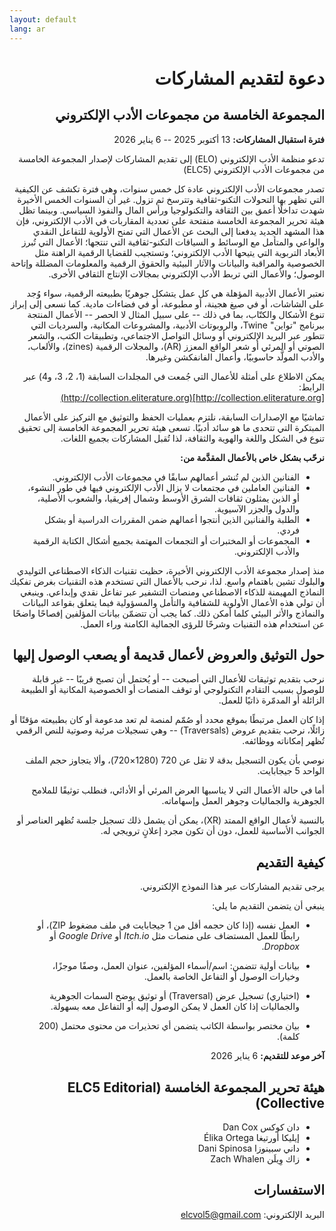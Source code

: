 ```yaml
---
layout: default
lang: ar
---
```


<div dir="rtl" lang="ar">

# دعوة لتقديم المشاركات

## المجموعة الخامسة من مجموعات الأدب الإلكتروني

**فترة استقبال المشاركات:** 13 أكتوبر 2025 -- 6 يناير 2026

تدعو منظمة الأدب الإلكتروني (ELO) إلى تقديم المشاركات لإصدار المجموعة الخامسة من مجموعات الأدب الإلكتروني (ELC5)

تصدر مجموعات الأدب الإلكتروني عادة كل خمس سنوات، وهي فترة تكشف عن الكيفية التي تظهر بها التحولات التكنو-ثقافية وتترسخ ثم تزول. غير أن السنوات الخمس الأخيرة شهدت تداخلًا أعمق بين الثقافة والتكنولوجيا ورأس المال والنفوذ السياسي. وبينما تظل هيئة تحرير المجموعة الخامسة منفتحة على تعددية المقاربات في الأدب الإلكتروني، فإن هذا المشهد الجديد يدفعنا إلى البحث عن الأعمال التي تمنح الأولوية للتفاعل النقدي والواعي والمتأمل مع الوسائط و السياقات التكنو-ثقافية التي تنتجها؛ الأعمال التي تُبرز الأبعاد التربوية التي يتيحها الأدب الإلكتروني؛ وتستجيب للقضايا الرقمية الراهنة مثل الخصوصية والمراقبة والبيانات والآثار البيئية والحقوق الرقمية والمعلومات المضللة وإتاحة الوصول؛ والأعمال التي تربط الأدب الإلكتروني بمجالات الإنتاج الثقافي الأخرى.

نعتبر الأعمال الأدبية المؤهلة هي كل عمل يتشكل جوهريًا بطبيعته الرقمية، سواء وُجد على الشاشات، أو في صيغ هجينة، أو مطبوعة، أو في فضاءات مادية. كما نسعى إلى إبراز تنوع الأشكال والكتّاب، بما في ذلك -- على سبيل المثال لا الحصر -- الأعمال المنتجة ببرنامج "تواين" Twine، والروبوتات الأدبية، والمشروعات المكانية، والسرديات التي تتطور عبر البريد الإلكتروني أو وسائل التواصل الاجتماعي، وتطبيقات الكتب، والشعر الصوتي أو المرئي أو شعر الواقع المعزز (AR)، والمجلات الرقمية (zines)، والألعاب، والأدب المولَّد حاسوبيًا، وأعمال الفانفكشن وغيرها.

يمكن الاطلاع على أمثلة للأعمال التي جُمعت في المجلدات السابقة (1، 2، 3، و4) عبر الرابط:  
[http://collection.eliterature.org](http://collection.eliterature.org)

تماشيًا مع الإصدارات السابقة، نلتزم بعمليات الحفظ والتوثيق مع التركيز على الأعمال المبتكرة التي تتحدى ما هو سائد أدبيًا. تسعى هيئة تحرير المجموعة الخامسة إلى تحقيق تنوع في الشكل واللغة والهوية والثقافة، لذا تُقبل المشاركات بجميع اللغات.

**نرحّب بشكل خاص بالأعمال المقدَّمة من:**

- الفنانين الذين لم تُنشر أعمالهم سابقًا في مجموعات الأدب الإلكتروني.
- الفنانين العاملين في مجتمعات لا يزال الأدب الإلكتروني فيها في طور النشوء، أو الذين يمثلون ثقافات الشرق الأوسط وشمال إفريقيا، والشعوب الأصلية، والدول والجزر الآسيوية.
- الطلبة والفنانين الذين أنتجوا أعمالهم ضمن المقررات الدراسية أو بشكل فردي.
- المجموعات أو المختبرات أو التجمعات المهتمة بجميع أشكال الكتابة الرقمية والأدب الإلكتروني.

منذ إصدار مجموعة الأدب الإلكتروني الأخيرة، حظيت تقنيات الذكاء الاصطناعي التوليدي **و**البلوك تشين باهتمام واسع. لذا، نرحب بالأعمال التي تستخدم هذه التقنيات بغرض تفكيك النماذج المهيمنة للذكاء الاصطناعي ومنصات التشفير عبر تفاعل نقدي وإبداعي. وينبغي أن تولي هذه الأعمال الأولوية للشفافية والتأمل والمسؤولية فيما يتعلق بقواعد البيانات والنماذج والأثر البيئي كلما أمكن ذلك. كما يجب أن تتضمّن بيانات المؤلفين إفصاحًا واضحًا عن استخدام هذه التقنيات وشرحًا للرؤى الجمالية الكامنة وراء العمل.

## حول التوثيق والعروض لأعمال قديمة أو يصعب الوصول إليها

نرحب بتقديم توثيقات للأعمال التي أصبحت -- أو يُحتمل أن تصبح قريبًا -- غير قابلة للوصول بسبب التقادم التكنولوجي أو توقف المنصات أو الخصوصية المكانية أو الطبيعة الزائلة أو المدمّرة ذاتيًا للعمل.

إذا كان العمل مرتبطًا بموقع محدد أو صُمّم لمنصة لم تعد مدعومة أو كان بطبيعته مؤقتًا أو زائلًا، نرحب بتقديم عروض (Traversals) -- وهي تسجيلات مرئية وصوتية للنص الرقمي تُظهر إمكاناته ووظائفه.

نوصي بأن يكون التسجيل بدقة لا تقل عن 720 (1280×720)، وألا يتجاوز حجم الملف الواحد 5 جيجابايت.

أما في حالة الأعمال التي لا يناسبها العرض المرئي أو الأدائي، فنطلب توثيقًا للملامح الجوهرية والجماليات وجوهر العمل وإسهاماته.

بالنسبة لأعمال الواقع الممتد (XR)، يمكن أن يشمل ذلك تسجيل جلسة تُظهر العناصر أو الجوانب الأساسية للعمل، دون أن تكون مجرد إعلانٍ ترويجي له.

## كيفية التقديم

يرجى تقديم المشاركات عبر هذا النموذج الإلكتروني.

ينبغي أن يتضمن التقديم ما يلي:

- العمل نفسه (إذا كان حجمه أقل من 1 جيجابايت في ملف مضغوط ZIP)، أو رابطًا للعمل المستضاف على منصات مثل *Itch.io* أو *Google Drive* أو *Dropbox*.

- بيانات أولية تتضمن: اسم/أسماء المؤلفين، عنوان العمل، وصفًا موجزًا، وخيارات الوصول أو التفاعل الخاصة بالعمل.

- (اختياري) تسجيل عرض (Traversal) أو توثيق يوضح السمات الجوهرية والجماليات إذا كان العمل لا يمكن الوصول إليه أو التفاعل معه بسهولة.

- بيان مختصر بواسطة الكاتب يتضمن أي تحذيرات من محتوى محتمل (200 كلمة).

**آخر موعد للتقديم:** 6 يناير 2026

## هيئة تحرير المجموعة الخامسة (ELC5 Editorial Collective)

- دان كوكس Dan Cox
- إيليكا أورتيغا Élika Ortega  
- داني سبينوزا Dani Spinosa
- زاك وِيلَن Zach Whalen

## الاستفسارات

البريد الإلكتروني: [elcvol5@gmail.com](elcvol5@gmail.co)

</div>
